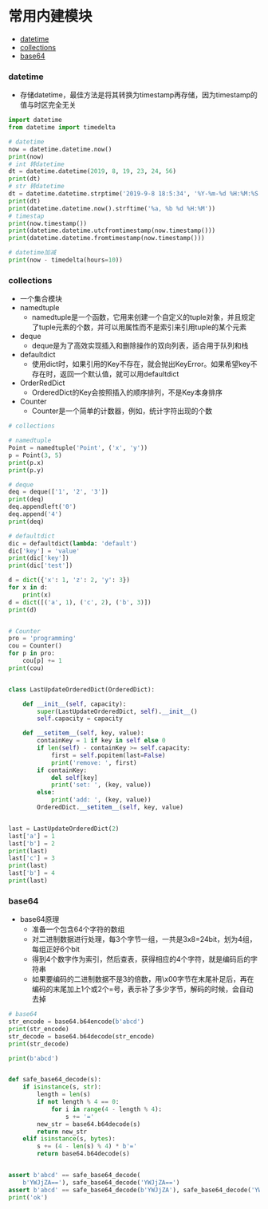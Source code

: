 # 常用内建模块

- [datetime](#datetime)
- [collections](#collections)
- [base64](#base64)

<div id="datetime"></div>

### datetime
- 存储datetime，最佳方法是将其转换为timestamp再存储，因为timestamp的值与时区完全无关
```python
import datetime
from datetime import timedelta

# datetime
now = datetime.datetime.now()
print(now)
# int 转datetime
dt = datetime.datetime(2019, 8, 19, 23, 24, 56)
print(dt)
# str 转datetime
dt = datetime.datetime.strptime('2019-9-8 18:5:34', '%Y-%m-%d %H:%M:%S')
print(dt)
print(datetime.datetime.now().strftime('%a, %b %d %H:%M'))
# timestap
print(now.timestamp())
print(datetime.datetime.utcfromtimestamp(now.timestamp()))
print(datetime.datetime.fromtimestamp(now.timestamp()))

# datetime加减
print(now - timedelta(hours=10))
```

<div id="collections"></div>

### collections
- 一个集合模块
- namedtuple
    - namedtuple是一个函数，它用来创建一个自定义的tuple对象，并且规定了tuple元素的个数，并可以用属性而不是索引来引用tuple的某个元素
- deque
    - deque是为了高效实现插入和删除操作的双向列表，适合用于队列和栈
- defaultdict
    - 使用dict时，如果引用的Key不存在，就会抛出KeyError。如果希望key不存在时，返回一个默认值，就可以用defaultdict
- OrderRedDict
    - OrderedDict的Key会按照插入的顺序排列，不是Key本身排序
- Counter
    - Counter是一个简单的计数器，例如，统计字符出现的个数
```python
# collections

# namedtuple
Point = namedtuple('Point', ('x', 'y'))
p = Point(3, 5)
print(p.x)
print(p.y)

# deque
deq = deque(['1', '2', '3'])
print(deq)
deq.appendleft('0')
deq.append('4')
print(deq)

# defaultdict
dic = defaultdict(lambda: 'default')
dic['key'] = 'value'
print(dic['key'])
print(dic['test'])

d = dict({'x': 1, 'z': 2, 'y': 3})
for x in d:
    print(x)
d = dict([('a', 1), ('c', 2), ('b', 3)])
print(d)


# Counter
pro = 'programming'
cou = Counter()
for p in pro:
    cou[p] += 1
print(cou)


class LastUpdateOrderedDict(OrderedDict):

    def __init__(self, capacity):
        super(LastUpdateOrderedDict, self).__init__()
        self.capacity = capacity

    def __setitem__(self, key, value):
        containKey = 1 if key in self else 0
        if len(self) - containKey >= self.capacity:
            first = self.popitem(last=False)
            print('remove: ', first)
        if containKey:
            del self[key]
            print('set: ', (key, value))
        else:
            print('add: ', (key, value))
        OrderedDict.__setitem__(self, key, value)


last = LastUpdateOrderedDict(2)
last['a'] = 1
last['b'] = 2
print(last)
last['c'] = 3
print(last)
last['b'] = 4
print(last)
```

<div id="base64"></div>

### base64

- base64原理
    - 准备一个包含64个字符的数组
    - 对二进制数据进行处理，每3个字节一组，一共是3x8=24bit，划为4组，每组正好6个bit
    - 得到4个数字作为索引，然后查表，获得相应的4个字符，就是编码后的字符串
    - 如果要编码的二进制数据不是3的倍数，用\x00字节在末尾补足后，再在编码的末尾加上1个或2个=号，表示补了多少字节，解码的时候，会自动去掉
```python
# base64
str_encode = base64.b64encode(b'abcd')
print(str_encode)
str_decode = base64.b64decode(str_encode)
print(str_decode)

print(b'abcd')


def safe_base64_decode(s):
    if isinstance(s, str):
        length = len(s)
        if not length % 4 == 0:
            for i in range(4 - length % 4):
                s += '='
        new_str = base64.b64decode(s)
        return new_str
    elif isinstance(s, bytes):
        s += (4 - len(s) % 4) * b'='
        return base64.b64decode(s)


assert b'abcd' == safe_base64_decode(
    b'YWJjZA=='), safe_base64_decode('YWJjZA==')
assert b'abcd' == safe_base64_decode(b'YWJjZA'), safe_base64_decode('YWJjZA')
print('ok')
```
